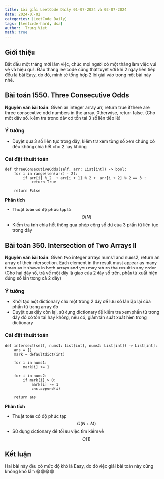 ```yaml
---
title: Lời giải LeetCode Daily 01-07-2024 và 02-07-2024
date: 2024-07-02
categories: [LeetCode Daily]
tags: [leetcode-hard, dsa]
author:  Trung Viet 
math: true
---
```


## Giới thiệu 
Bắt đầu một tháng mới làm việc, chúc mọi người có một tháng làm việc vui vẻ và hiệu quả. Đầu tháng leetcode cũng thật tuyệt vời khi 2 ngày liên tiếp đều là bài Easy, do đó, mình sẽ tổng hợp 2 lời giải vào trong một bài này nhé. 

## Bài toán 1550. Three Consecutive Odds
**Nguyên văn bài toán**: 
Given an integer array arr, return true if there are three consecutive odd numbers in the array. Otherwise, return false. (Cho một dãy số, kiểm tra trong dãy có tồn tại 3 số liên tiếp lẻ)

### Ý tưởng
- Duyệt qua 3 số liên tục trong dãy, kiểm tra xem từng số xem chúng có đều không chia hết cho 2 hay không 

### Cài đặt thuật toán 
```
def threeConsecutiveOdds(self, arr: List[int]) -> bool:
    for i in range(len(arr) - 2): 
        if arr[i] % 2  + arr[i + 1] % 2 +  arr[i + 2] % 2 == 3 : 
            return True 

    return False 
```
**Phân tích**
- Thuật toán có độ phức tạp là $$O(N)$$
- Kiểm tra tính chia hết thông qua phép cộng số dư của 3 phần tử liên tục trong dãy 


## Bài toán 350. Intersection of Two Arrays II

**Nguyên văn bài toán**: Given two integer arrays nums1 and nums2, return an array of their intersection. Each element in the result must appear as many times as it shows in both arrays and you may return the result in any order. (Cho hai dãy số, trả về một dãy là giao của 2 dãy số trên, phần tử xuất hiện đúng số lần trong cả 2 dãy)

### Ý tưởng 
- Khởi tạo một dictionary cho một trong 2 dãy để lưu số lần lặp lại của phần tử trong array đó 
- Duyệt qua dãy còn lại, sử dụng dictionary để kiểm tra xem phần tử trong dãy đó có tồn tại hay không, nếu có, giảm tần suất xuất hiện trong dictionary 

### Cài đặt thuật toán 
```
def intersect(self, nums1: List[int], nums2: List[int]) -> List[int]:
    ans = []
    mark = defaultdict(int)

    for i in nums1: 
        mark[i] += 1 

    for i in nums2: 
        if mark[i] > 0: 
            mark[i] -= 1
            ans.append(i)

    return ans
```

**Phân tích**
- Thuật toán có độ phức tạp $$O(N + M)$$
- Sử dụng dictionary để tối ưu việc tìm kiếm về $$O(1)$$

## Kết luận 
Hai bài này đều có mức độ khó là Easy, do đó việc giải bài toán này cũng không khó lắm 😁😁😁😁